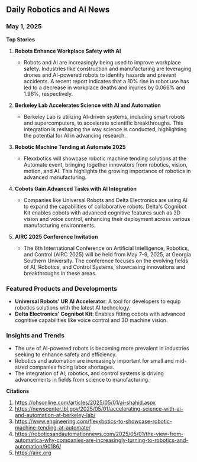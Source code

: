 ## Daily Robotics and AI News

### May 1, 2025

**Top Stories**

1. **Robots Enhance Workplace Safety with AI**
   - Robots and AI are increasingly being used to improve workplace safety. Industries like construction and manufacturing are leveraging drones and AI-powered robots to identify hazards and prevent accidents. A recent report indicates that a 10% rise in robot use has led to a decrease in workplace deaths and injuries by 0.066% and 1.96%, respectively.

2. **Berkeley Lab Accelerates Science with AI and Automation**
   - Berkeley Lab is utilizing AI-driven systems, including smart robots and supercomputers, to accelerate scientific breakthroughs. This integration is reshaping the way science is conducted, highlighting the potential for AI in advancing research.

3. **Robotic Machine Tending at Automate 2025**
   - Flexxbotics will showcase robotic machine tending solutions at the Automate event, bringing together innovators from robotics, vision, motion, and AI. This highlights the growing importance of robotics in advanced manufacturing.

4. **Cobots Gain Advanced Tasks with AI Integration**
   - Companies like Universal Robots and Delta Electronics are using AI to expand the capabilities of collaborative robots. Delta's Cognibot Kit enables cobots with advanced cognitive features such as 3D vision and voice control, enhancing their deployment across various manufacturing environments.

5. **AIRC 2025 Conference Invitation**
   - The 6th International Conference on Artificial Intelligence, Robotics, and Control (AIRC 2025) will be held from May 7-9, 2025, at Georgia Southern University. The conference focuses on the evolving fields of AI, Robotics, and Control Systems, showcasing innovations and breakthroughs in these areas.

### Featured Products and Developments

- **Universal Robots' UR AI Accelerator**: A tool for developers to equip robotics solutions with the latest AI technology.
- **Delta Electronics' Cognibot Kit**: Enables fitting cobots with advanced cognitive capabilities like voice control and 3D machine vision.

### Insights and Trends

- The use of AI-powered robots is becoming more prevalent in industries seeking to enhance safety and efficiency.
- Robotics and automation are increasingly important for small and mid-sized companies facing labor shortages.
- The integration of AI, robotics, and control systems is driving advancements in fields from science to manufacturing.

**Citations**
1. https://ohsonline.com/articles/2025/05/01/ai-shahid.aspx
2. https://newscenter.lbl.gov/2025/05/01/accelerating-science-with-ai-and-automation-at-berkeley-lab/
3. https://www.engineering.com/flexxbotics-to-showcase-robotic-machine-tending-at-automate/
4. https://roboticsandautomationnews.com/2025/05/01/the-view-from-automatica-why-companies-are-increasingly-turning-to-robotics-and-automation/90186/
5. https://airc.org